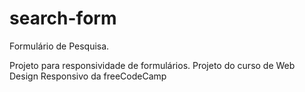 # search-form
Formulário de Pesquisa.


Projeto para responsividade de formulários.
Projeto do curso de Web Design Responsivo da freeCodeCamp
